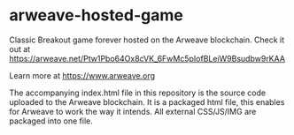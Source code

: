 # arweave-hosted-game
Classic Breakout game forever hosted on the Arweave blockchain. Check it out at https://arweave.net/Ptw1Pbo64Ox8cVK_6FwMc5pIofBLeiW9Bsudbw9rKAA

Learn more at https://www.arweave.org

The accompanying index.html file in this repository is the source code uploaded to the Arweave blockchain. It is a packaged html file, this enables for Arweave to work the way it intends. All external CSS/JS/IMG are packaged into one file.

